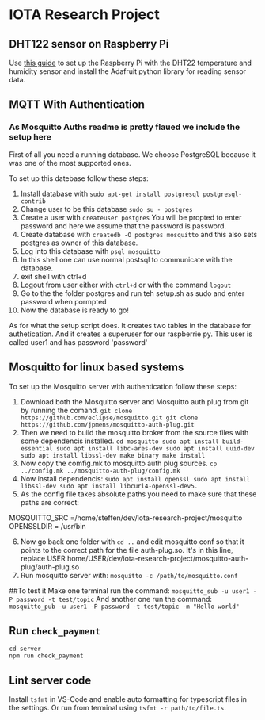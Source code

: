 # IOTA Research Project


## DHT122 sensor on Raspberry Pi
Use [this guide](https://tutorials-raspberrypi.com/raspberry-pi-measure-humidity-temperature-dht11-dht22/) to set up the Raspberry Pi with the DHT22 temperature and humidity sensor and install the Adafruit python library for reading sensor data.

## MQTT With Authentication

### As Mosquitto Auths readme is pretty flaued we include the setup here

First of all you need a running database. We choose PostgreSQL because it was one of the most supported ones.

To set up this datebase follow these steps:

1. Install database with `sudo apt-get install postgresql postgresql-contrib`
2. Change user to be this database `sudo su - postgres`
3. Create a user with `createuser postgres` You will be propted to enter password and here we assume that the password is password. 
4. Create database with `createdb -O postgres mosquitto` and this also sets postgres as owner of this database.
5. Log into this database with `psql mosquitto`
6. In this shell one can use normal postsql to communicate with the database.
7. exit shell with ctrl+d 
8. Logout from user either with `ctrl+d` or with the command `logout`
9. Go to the the folder postgres and run teh setup.sh as sudo and enter password when pormpted
10. Now the database is ready to go! 

As for what the setup script does. It creates two tables in the database for authetication. And it creates a superuser for our raspberrie py. This user is called user1 and has password 'password'

## Mosquitto for linux based systems

To set up the Mosquitto server with authentication follow these steps:

1. Download both the Mosquitto server and Mosquitto auth plug from git by running the comand.
`git clone https://github.com/eclipse/mosquitto.git
git clone https://github.com/jpmens/mosquitto-auth-plug.git`
2. Then we need to build the mosquitto broker from the source files with some dependencis installed. 
`cd mosquitto
sudo apt install build-essential
sudo apt install libc-ares-dev
sudo apt install uuid-dev 
sudo apt install libssl-dev
make binary
make install`
3. Now copy the comfig.mk to mosquitto auth plug sources.
`cp ../config.mk ../mosquitto-auth-plug/config.mk`
4. Now install dependencis:
`sudo apt install openssl
sudo apt install libssl-dev
sudo apt install libcurl4-openssl-dev5.` 
5. As the config file takes absolute paths you need to make sure that these paths are correct:

MOSQUITTO_SRC =/home/steffen/dev/iota-research-project/mosquitto
OPENSSLDIR = /usr/bin

6. Now go back one folder with `cd ..` and edit mosquitto conf so that it points to the correct path for the file auth-plug.so.
It's in this line, replace USER
home/USER/dev/iota-research-project/mosquitto-auth-plug/auth-plug.so
7. Run mosquitto server with:
`mosquitto -c /path/to/mosquitto.conf`

##To test it
Make one terminal run the command: 
`mosquitto_sub -u user1 -P password -t test/topic`
And another one run the command:
`mosquitto_pub -u user1 -P password -t test/topic -m "Hello world"`


## Run `check_payment`

```
cd server
npm run check_payment
```

## Lint server code

Install `tsfmt` in VS-Code and enable auto formatting for typescript files in the settings. Or run from terminal using `tsfmt -r path/to/file.ts`.
